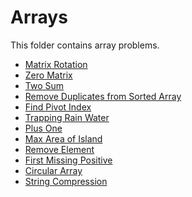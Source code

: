 # Arrays

This folder contains array problems.

* [Matrix Rotation](/Arrays/MatrixRotation/)  
* [Zero Matrix](/Arrays/ZeroMatrix/)  
* [Two Sum](/Arrays/TwoSum/)  
* [Remove Duplicates from Sorted Array](/Arrays/Duplicates/)  
* [Find Pivot Index](Pivot)  
* [Trapping Rain Water](Rain)  
* [Plus One](PlusOne)  
* [Max Area of Island](Area)  
* [Remove Element](RemoveElement)
* [First Missing Positive](MissingInteger)
* [Circular Array](Circular)  
* [String Compression](StringCompression)  

[//]: # (These are reference links used in the body of this note and get stripped out when the markdown processor does its job. There is no need to format nicely because it shouldn't be seen. Thanks SO - http://stackoverflow.com/questions/4823468/store-comments-in-markdown-syntax)
